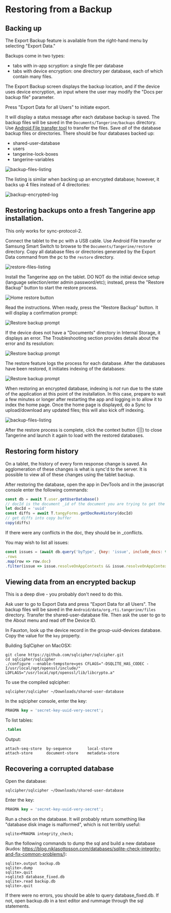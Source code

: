 # Restoring from a Backup

## Backing up

The Export Backup feature is available from the right-hand menu by selecting "Export Data." 

Backups come in two types:
- tabs with in-app scryption: a single file per database
- tabs with device encryption: one directory per database, each of which contain many files.

The Export Backup screen displays the backup location, and if the device uses device encryption, an input where the user may modify the "Docs per backup file" parameter. 

Press "Export Data for all Users" to initiate export.

It will display a status message after each database backup is saved. The backup files will be saved in the `Documents/Tangerine/backups` directory. Use [Android File transfer tool](https://www.android.com/filetransfer/) to transfer the files. Save *all* of the database backup files or directories. There should be four databases backed up:

- shared-user-database
- users
- tangerine-lock-boxes
- tangerine-variables

![backup-files-listing](./assets/backup-progress-and-ui.jpg )

The listing is similar when backing up an encrypted database; however, it backs up 4 files instead of 4 directories:

![backup-encrypted-log](./assets/backup-encrypted-log.jpg )

## Restoring backups onto a fresh Tangerine app installation.

This only works for sync-protocol-2. 

Connect the tablet to the pc with a USB cable. Use Android File transfer or Samsung Smart Switch to browse to the `Documents/Tangerine/restore` directory. Copy all database files or directories generated by the Export Data command from the pc to the `restore` directory. 

![restore-files-listing](./assets/restore-files-listing.jpg )

Install the Tangerine app on the tablet.  DO NOT do the initial device setup (language selection/enter admin password/etc); instead, press the "Restore Backup" button to start the restore process. 

![Home restore button](./assets/home-restore-button.jpg )

Read the instructions. When ready, press the "Restore Backup" button. It will display a confirmation prompt:

![Restore backup prompt](./assets/confirm-restore-prompt.jpg )

If the device does not have a "Documents" directory in Internal Storage, it displays an error. The Troubleshooting section provides details about the error and its resolution:

![Restore backup prompt](./assets/restore-troubleshooting-error.jpg )

The restore feature logs the process for each database. After the databases have been restored, it initiates indexing of the databases:

![Restore backup prompt](./assets/restore-optimizing.jpg )

When restoring an encrypted database, indexing is *not* run due to the state of the application at this point of the installation. In this case, prepare to wait a few minutes or longer after restarting the app and logging in to allow it to index the home page. Once the home page is displayed, do a Sync to upload/download any updated files; this will also kick off indexing.

![backup-files-listing](./assets/restore-encrypted.jpg )

After the restore process is complete, click the context button (|||) to close Tangerine and launch it again to load with the restored databases.

## Restoring form history

On a tablet, the history of every form response change is saved. An agglomeration of these changes is what is sync'd to the server. It is possible to view all of these changes using the tablet backup.

After restoring the database, open the app in DevTools and in the javascript console enter the following commands:

```javascript
const db = await T.user.getUserDatabase()
// docId is the document _id of the document you are trying to get the history from.
let docId = 'uuid'
const diffs = await T.tangyForms.getDocRevHistory(docId)
// get diffs into copy buffer
copy(diffs)
```

If there were any conflicts in the doc, they should be in _conflicts.

You may wish to list all issues:
```javascript
const issues = (await db.query('byType', {key: 'issue', include_docs: true}))
.rows
.map(row => row.doc)
.filter(issue => issue.resolveOnAppContexts && issue.resolveOnAppContexts.includes('CLIENT'))
```

## Viewing data from an encrypted backup

This is a deep dive - you probably don't need to do this. 

Ask user to go to Export Data and press "Export Data for all Users". The backup files will be saved in the `Android/data/org.rti.tangerine/files` directory. Transfer the shared-user-database file. Then ask the user to go to the About menu and read off the Device ID. 

In Fauxton, look up the device record in the group-uuid-devices database. Copy the value for the `key` property.

Building SqlCipher on MacOSX:

```shell script
git clone https://github.com/sqlcipher/sqlcipher.git
cd sqlcipher/sqlcipher
./configure --enable-tempstore=yes CFLAGS="-DSQLITE_HAS_CODEC -I/usr/local/opt/openssl/include/" LDFLAGS="/usr/local/opt/openssl/lib/libcrypto.a"
```

To use the compiled sqlcipher:

```shell script
sqlcipher/sqlcipher ~/Downloads/shared-user-database
```
In the sqlcipher console, enter the key:

```sql
PRAGMA key = 'secret-key-uuid-very-secret';
```

To list tables:

```sql
.tables
```
Output: 
```shell script
attach-seq-store  by-sequence       local-store
attach-store      document-store    metadata-store
```

## Recovering a corrupted database

Open the database:

```shell script
sqlcipher/sqlcipher ~/Downloads/shared-user-database
```
Enter the key:

```sql
PRAGMA key = 'secret-key-uuid-very-secret';
```

Run a check on the database. It will probably return something like "database disk image is malformed", which is not terribly useful:

```
sqlite>PRAGMA integrity_check;
```

Run the following commands to dump the sql and build a new database (kudos: https://blog.niklasottosson.com/databases/sqlite-check-integrity-and-fix-common-problems/):

```
sqlite>.output backup.db
sqlite>.dump
sqlite>.quit
>sqlite3 database_fixed.db
sqlite>.read backup.db
sqlite>.quit
```
If there were no errors, you should be able to query database_fixed.db. If not, open backup.db in a text editor and rummage through the sql statements.
